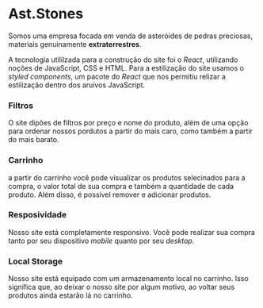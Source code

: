 <h1>Ast.Stones</h1>

Somos uma empresa focada em venda de asteróides de pedras preciosas, materiais genuinamente **extraterrestres**.

A tecnologia utililzada para a construção do site foi o *React*, utilizando noções de JavaScript, CSS e HTML. Para a estilização do site usamos o *styled components*, um pacote do *React* que nos permitiu relizar a estilização dentro dos aruivos JavaScript.

<h3>Filtros</h3>

O site dipões de filtros por preço e nome do produto, além de uma opção para ordenar nossos pordutos a partir do mais caro, como também a partir do mais barato. 

<h3>Carrinho</h3>

a partir do carrinho você pode visualizar os produtos selecinados para a compra, o valor total de sua compra e também a quantidade de cada produto. Além disso, é possível remover e adicionar produtos. 

<h3>Resposividade</h3>

Nosso site está completamente responsivo. Você pode realizar sua compra tanto por seu dispositivo *mobile* quanto por seu *desktop*.

<h3>Local Storage</h3>

Nosso site está equipado com um armazenamento local no carrinho. Isso significa que, ao deixar o nosso site por algum motivo, ao voltar seus produtos ainda estarão lá no carrinho.



